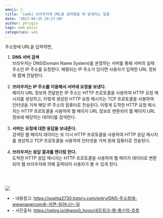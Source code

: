 ```yaml
---
emoji: 📓
title: '[web] 브라우저에 URL을 입력했을 때 발생하는 일들'
date: '2022-04-25 20:27:00'
author: phrygia
tags: web posts
categories: web
---
```


주소창에 URL을 입력하면,

1. **DNS 서버 검색** <br>
   브라우저는 DNS(Domain Name System)를 운영하는 서버를 통해 서버의 실제 주소인 IP 주소를 요청한다. 매핑되는 IP 주소가 있다면 사용자가 입력한 URL 정보와 함께 전달한다.<br><br>
2. **브라우저는 IP 주소를 이용해서 서버에 요청을 보낸다.** <br>
   페이지 URL 정보와 전달받은 IP 주소는 HTTP 프로토콜을 사용하여 HTTP 요청 메시지를 생성하고, 이렇게 생성된 HTTP 요청 메시지는 TCP 프로토콜을 사용하여 인터넷을 거쳐 해당 IP 주소의 컴퓨터로 전송된다. 이렇게 도착한 HTTP 요청 메시지는 HTTP 프로토콜을 사용하여 웹 페이지 URL 정보로 변환되어 웹 페이지 URL 정보에 해당하는 데이터를 검색한다.<br><br>
3. **서버는 요청에 대한 응답을 보내준다.** <br>
   검색된 웹 페이지 데이터는 또 다시 HTTP 프로토콜을 사용하여 HTTP 응답 메시지를 생성하고 TCP 프로토콜을 사용하여 인터넷을 거쳐 원래 컴퓨터로 전송된다.<br><br>
4. **브라우저는 응답 결과를 렌더링 한다.**<br>
   도착한 HTTP 응답 메시지는 HTTP 프로토콜을 사용하여 웹 페이지 데이터로 변환되어 웹 브라우저에 의해 출력되어 사용자가 볼 수 있게 된다.

<br><br>

<img src="https://media.vlpt.us/images/woo0_hooo/post/e119383c-61cc-46d5-a85d-b27b65ddee1e/Untitled.png">

<br>

<div class="from add">
    <ul>
        <li>- 내용참고: <a href="https://sophia2730.tistory.com/entry/DNS-주소창에-wwwnavercom을-치면-일어나는-일" tearget="_blank">https://sophia2730.tistory.com/entry/DNS-주소창에-wwwnavercom을-치면-일어나는-일</a></li>
        <li>- 사진출처: <a href="https://velog.io/@woo0_hooo/네트워크-웹-통신의-흐름" target="_blank">https://velog.io/@woo0_hooo/네트워크-웹-통신의-흐름</a></li>
    </ul>
</div>

<br>
